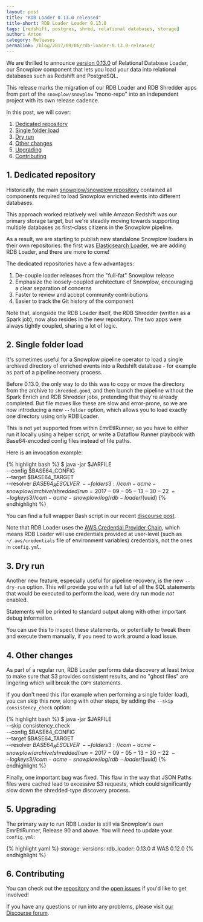```yaml
---
layout: post
title: "RDB Loader 0.13.0 released"
title-short: RDB Loader Loader 0.13.0
tags: [redshift, postgres, shred, relational databases, storage]
author: Anton
category: Releases
permalink: /blog/2017/09/06/rdb-loader-0.13.0-released/
---
```


We are thrilled to announce [version 0.13.0][release-0130] of Relational Database Loader, 
our Snowplow component that lets you load your data into relational databases such as Redshift and PostgreSQL.

This release marks the migration of our RDB Loader and RDB Shredder apps from part of the `snowplow/snowplow` "mono-repo" into an independent project with its own release cadence.

<!--more-->

In this post, we will cover:

1. [Dedicated repository](/blog/2017/09/06/rdb-loader-0.13.0-released#separate-project)
2. [Single folder load](/blog/2017/09/06/rdb-loader-0.13.0-released#folder)
3. [Dry run](/blog/2017/09/06/rdb-loader-0.13.0-released#dry-run)
4. [Other changes](/blog/2017/09/06/rdb-loader-0.13.0-released#other)
5. [Upgrading](/blog/2017/09/06/rdb-loader-0.13.0-released#upgrading)
6. [Contributing](/blog/2017/09/06/rdb-loader-0.13.0-released#contributing)

<h2 id="separate-project">1. Dedicated repository</h2>

Historically, the main [snowplow/snowplow repository][snowplow-repo] contained all components required to load Snowplow enriched events into different databases.

This approach worked relatively well while Amazon Redshift was our primary storage target, but we're steadily moving towards supporting multiple databases as first-class citizens in the Snowplow pipeline.

As a result, we are starting to publish new standalone Snowplow loaders in their own repositories: the first was [Elasticsearch Loader][es-loader-090], we are adding RDB Loader, and there are more to come!

The dedicated repositories have a few advantages:

1. De-couple loader releases from the "full-fat" Snowplow release
2. Emphasize the loosely-coupled architecture of Snowplow, encouraging a clear separation of concerns
3. Faster to review and accept community contributions
4. Easier to track the Git history of the component

Note that, alongside the RDB Loader itself, the RDB Shredder (written as a Spark job), now also resides in the new repository. The two apps were always tightly coupled, sharing a lot of logic.

<h2 id="folder">2. Single folder load</h2>

It's sometimes useful for a Snowplow pipeline operator to load a single archived directory of enriched events into a Redshift database - for example as part of a pipeline recovery process.

Before 0.13.0, the only way to do this was to copy or move the directory from the archive to `shredded.good`, and then launch the pipeline without the Spark Enrich and RDB Shredder jobs, pretending that they're already completed. But file moves like these are slow and error-prone, so we are now introducing a new `--folder` option, which allows you to load exactly one directory using only RDB Loader.

This is not yet supported from within EmrEtlRunner, so you have to either run it locally using a helper script, or write a Dataflow Runner playbook with Base64-encoded config files instead of file paths.

Here is an invocation example:

{% highlight bash %}
$ java -jar $JARFILE \
  --config $BASE64_CONFIG \
  --target $BASE64_TARGET \
  --resolver $BASE64_RESOLVER \
  --folder s3://com-acme-snowplow/archive/shredded/run=2017-09-05-13-30-22 \
  --logkey s3//com-acme-snowplow/log/rdb-loader/$(uuid) 
{% endhighlight %}

You can find a full wrapper Bash script in our recent [discourse post][discourse-r90-alert].

Note that RDB Loader uses the [AWS Credential Provider Chain][aws-credentials-chain], which means RDB Loader will use credentials provided at user-level (such as `~/.aws/credentials` file of environment variables) credentials, not the ones in `config.yml`.

<h2 id="dry-run">3. Dry run</h2>

Another new feature, especially useful for pipeline recovery, is the new `--dry-run` option. This will provide you with a full list of all the SQL statements that would be executed to perform the load, were dry run mode *not* enabled.

Statements will be printed to standard output along with other important debug information.

You can use this to inspect these statements, or potentially to tweak them and execute them manually, if you need to work around a load issue.

<h2 id="other">4. Other changes</h2>

As part of a regular run, RDB Loader performs data discovery at least twice to make sure that S3 provides consistent results, and no "ghost files" are lingering which will break the `COPY` statements.

If you don't need this (for example when performing a single folder load), you can skip this now, along with other steps, by adding the `--skip consistency_check` option:

{% highlight bash %}
$ java -jar $JARFILE \
  --skip consistency_check \
  --config $BASE64_CONFIG \
  --target $BASE64_TARGET \
  --resolver $BASE64_RESOLVER \
  --folder s3://com-acme-snowplow/archive/shredded/run=2017-09-05-13-30-22 \
  --logkey s3//com-acme-snowplow/log/rdb-loader/$(uuid) 
{% endhighlight %}

Finally, one important [bug][issue-3] was fixed. This flaw in the way that JSON Paths files were cached lead to excessive S3 requests, which could significantly slow down the shredded-type discovery process.

<h2 id="upgrading">5. Upgrading</h2>

The primary way to run RDB Loader is still via Snowplow's own EmrEtlRunner, Release 90 and above. You will need to update your `config.yml`:

{% highlight yaml %}
storage:
  versions:
    rdb_loader: 0.13.0        # WAS 0.12.0
{% endhighlight %}

<h2 id="contributing">6. Contributing</h2>

You can check out the [repository][repo] and the [open issues](https://github.com/snowplow/snowplow-rdb-loader/issues?utf8=✓&q=is%3Aissue%20is%3Aopen%20) if you'd like to get involved!

If you have any questions or run into any problems, please visit [our Discourse forum][discourse].

[repo]: https://github.com/snowplow/snowplow-rdb-loader
[release-0130]: https://github.com/snowplow/snowplow-rdb-loader/releases/tag/0.13.0

[issue-3]: https://github.com/snowplow/snowplow-rdb-loader/issues/3

[snowplow-repo]: https://github.com/snowplow/snowplow
[es-loader-090]: https://snowplowanalytics.com/blog/2017/07/21/elasticsearch-loader-0.9.0-released/

[aws-credentials-chain]: http://docs.aws.amazon.com/sdk-for-java/v1/developer-guide/credentials.html#credentials-default

[discourse-r90-alert]: https://discourse.snowplowanalytics.com/t/important-alert-r90-r91-bug-may-result-in-shredded-types-not-loading-into-redshift-after-recovery/1422

[discourse]: http://discourse.snowplowanalytics.com/
